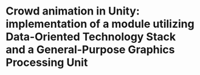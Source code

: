 # Crowd animation in Unity: implementation of a module utilizing Data-Oriented Technology Stack and a General-Purpose Graphics Processing Unit